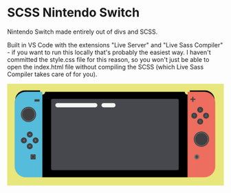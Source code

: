 # SCSS Nintendo Switch

Nintendo Switch made entirely out of divs and SCSS.

Built in VS Code with the extensions "Live Server" and "Live Sass Compiler" - if you want to run this locally that's probably the easiest way. I haven't committed the style.css file for this reason, so you won't just be able to open the index.html file without compiling the SCSS (which Live Sass Compiler takes care of for you).

![Screenshot of Switch](demo.png)
